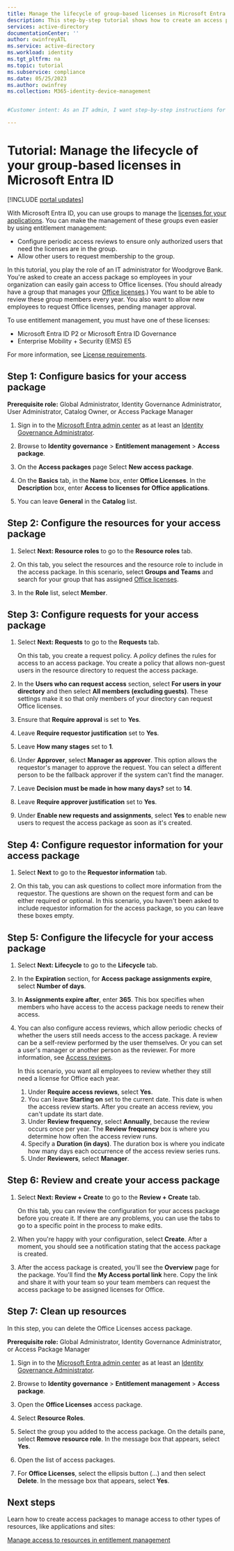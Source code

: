 ```yaml
---
title: Manage the lifecycle of group-based licenses in Microsoft Entra ID
description: This step-by-step tutorial shows how to create an access package for managing group-based licenses in entitlement management.
services: active-directory
documentationCenter: ''
author: owinfreyATL
ms.service: active-directory
ms.workload: identity
ms.tgt_pltfrm: na
ms.topic: tutorial
ms.subservice: compliance
ms.date: 05/25/2023
ms.author: owinfrey
ms.collection: M365-identity-device-management


#Customer intent: As an IT admin, I want step-by-step instructions for creating an access package for managing the lifecycle of group-based licenses.

---
```

# Tutorial: Manage the lifecycle of your group-based licenses in Microsoft Entra ID

[!INCLUDE [portal updates](~/includes/portal-update.md)]
 
With Microsoft Entra ID, you can use groups to manage the [licenses for your applications](~/identity/users/licensing-groups-assign.md). You can make the management of these groups even easier by using entitlement management: 

* Configure periodic access reviews to ensure only authorized users that need the licenses are in the group. 
* Allow other users to request membership to the group.

In this tutorial, you play the role of an IT administrator for Woodgrove Bank. You're asked to create an access package so employees in your organization can easily gain access to Office licenses. (You should already have a group that manages your [Office licenses](~/identity/users/licensing-groups-assign.md).) You want to be able to review these group members every year. You also want to allow new employees to request Office licenses, pending manager approval.
 
To use entitlement management, you must have one of these licenses:

- Microsoft Entra ID P2 or Microsoft Entra ID Governance
- Enterprise Mobility + Security (EMS) E5

For more information, see [License requirements](entitlement-management-overview.md#license-requirements).
## Step 1: Configure basics for your access package

**Prerequisite role:** Global Administrator, Identity Governance Administrator, User Administrator, Catalog Owner, or Access Package Manager

1. Sign in to the [Microsoft Entra admin center](https://entra.microsoft.com) as at least an [Identity Governance Administrator](~/identity/role-based-access-control/permissions-reference.md#identity-governance-administrator).

1. Browse to **Identity governance** > **Entitlement management** > **Access package**.

1. On the **Access packages** page Select **New access package**.

1. On the **Basics** tab, in the **Name** box, enter **Office Licenses**. In the **Description** box, enter **Access to licenses for Office applications**.

1. You can leave **General** in the **Catalog** list.

## Step 2: Configure the resources for your access package

1. Select **Next: Resource roles** to go to the **Resource roles** tab.

1. On this tab, you select the resources and the resource role to include in the access package. In this scenario, select **Groups and Teams** and search for your group that has assigned [Office licenses](~/identity/users/licensing-groups-assign.md).

1. In the **Role** list, select **Member**.

## Step 3: Configure requests for your access package

1. Select **Next: Requests** to go to the **Requests** tab.

   On this tab, you create a request policy. A *policy* defines the rules for access to an access package. You create a policy that allows non-guest users in the resource directory to request the access package.

1. In the **Users who can request access** section, select **For users in your directory** and then select **All members (excluding guests)**. These settings make it so that only members of your directory can request Office licenses.

1. Ensure that **Require approval** is set to **Yes**.

1. Leave **Require requestor justification** set to **Yes**.

1. Leave **How many stages** set to **1**.

1. Under **Approver**, select **Manager as approver**. This option allows the requestor's manager to approve the request. You can select a different person to be the fallback approver if the system can't find the manager.

1. Leave **Decision must be made in how many days?** set to **14**.

1. Leave **Require approver justification** set to **Yes**.

1. Under **Enable new requests and assignments**, select **Yes** to enable new users to request the access package as soon as it's created.

## Step 4: Configure requestor information for your access package

1. Select **Next** to go to the **Requestor information** tab.

1. On this tab, you can ask questions to collect more information from the requestor. The questions are shown on the request form and can be either required or optional. In this scenario, you haven't been asked to include requestor information for the access package, so you can leave these boxes empty.

## Step 5: Configure the lifecycle for your access package

1. Select **Next: Lifecycle** to go to the **Lifecycle** tab.

1. In the **Expiration** section, for **Access package assignments expire**, select **Number of days**.
	
1. In **Assignments expire after**, enter **365**. This box specifies when members who have access to the access package needs to renew their access. 

1. You can also configure access reviews, which allow periodic checks of whether the users still needs access to the access package. A review can be a self-review performed by the user themselves. Or you can set a user's manager or another person as the reviewer. For more information, see [Access reviews](entitlement-management-access-reviews-create.md). 
 
    In this scenario, you want all employees to review whether they still need a license for Office each year.

    1. Under **Require access reviews**, select **Yes**.
    1. You can leave **Starting on** set to the current date. This date is when the access review starts. After you create an access review, you can't update its start date.
    1. Under **Review frequency**, select **Annually**, because the review occurs once per year. The **Review frequency** box is where you determine how often the access review runs.
    1. Specify a **Duration (in days)**.  The duration box is where you indicate how many days each occurrence of the access review series runs.
    1. Under **Reviewers**, select **Manager**.

## Step 6: Review and create your access package

1. Select **Next: Review + Create** to go to the **Review + Create** tab.

   On this tab, you can review the configuration for your access package before you create it. If there are any problems, you can use the tabs to go to a specific point in the process to make edits.

1. When you're happy with your configuration, select **Create**. After a moment, you should see a notification stating that the access package is created.

1. After the access package is created, you'll see the **Overview** page for the package. You'll find the **My Access portal link** here. Copy the link and share it with your team so your team members can request the access package to be assigned licenses for Office.

## Step 7: Clean up resources

In this step, you can delete the Office Licenses access package. 

**Prerequisite role:** Global Administrator, Identity Governance Administrator, or Access Package Manager

1. Sign in to the [Microsoft Entra admin center](https://entra.microsoft.com) as at least an [Identity Governance Administrator](~/identity/role-based-access-control/permissions-reference.md#identity-governance-administrator).

1. Browse to **Identity governance** > **Entitlement management** > **Access package**.

1. Open the **Office Licenses** access package. 

1. Select **Resource Roles**.

1. Select the group you added to the access package. On the details pane, select **Remove resource role**. In the message box that appears, select **Yes**.

1. Open the list of access packages.

1. For **Office Licenses**, select the ellipsis button (...) and then select **Delete**. In the message box that appears, select **Yes**.

## Next steps

Learn how to create access packages to manage access to other types of resources, like applications and sites: 

[Manage access to resources in entitlement management](./entitlement-management-access-package-first.md)
